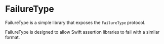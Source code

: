 # FailureType

FailureType is a simple library that exposes the `FailureType` protocol.

FailureType is designed to allow Swift assertion libraries to fail with a similar
format.

